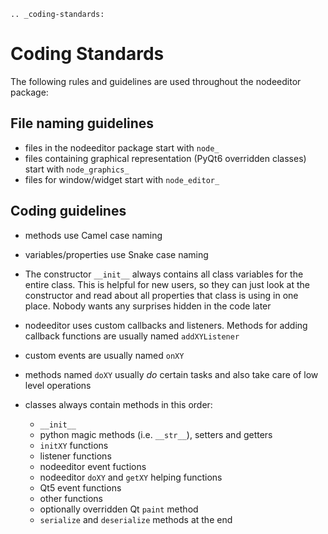 ```eval_rst
.. _coding-standards:
```
# Coding Standards

The following rules and guidelines are used throughout the nodeeditor package:

## File naming guidelines

* files in the nodeeditor package start with ```node_```
* files containing graphical representation (PyQt6 overridden classes) start with ```node_graphics_```
* files for window/widget start with ```node_editor_```

## Coding guidelines

* methods use Camel case naming
* variables/properties use Snake case naming

* The constructor ```__init__``` always contains all class variables for the entire class. This is helpful for new users, so they can
  just look at the constructor and read about all properties that class is using in one place. Nobody wants any 
  surprises hidden in the code later
* nodeeditor uses custom callbacks and listeners. Methods for adding callback functions
  are usually named ```addXYListener```
* custom events are usually named ```onXY```
* methods named ```doXY``` usually *do* certain tasks and also take care of low level operations
* classes always contain methods in this order:
    * ```__init__```
    * python magic methods (i.e. ```__str__```), setters and getters 
    * ```initXY``` functions
    * listener functions
    * nodeeditor event fuctions
    * nodeeditor ```doXY``` and ```getXY``` helping functions 
    * Qt5 event functions
    * other functions
    * optionally overridden Qt ```paint``` method
    * ```serialize``` and ```deserialize``` methods at the end    
